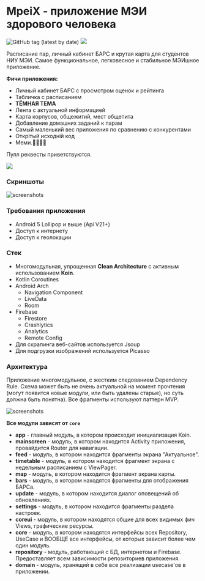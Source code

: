 # MpeiX - приложение МЭИ здорового человека

![GitHub tag (latest by date)](https://img.shields.io/github/v/tag/tonykolomeytsev/mpeiapp?label=version) 
![](https://github.com/tonykolomeytsev/mpeiapp/workflows/Android%20build/badge.svg?branch=master)

Расписание пар, личный кабинет БАРС и крутая карта для студентов НИУ МЭИ. Самое функциональное, легковесное и стабильное МЭИшное приложение.

**Фичи приложения:**
+ Личный кабинет БАРС с просмотром оценок и рейтинга
+ Табличка с расписанием
+ **ТЁМНАЯ ТЕМА**
+ Лента с актуальной информацией
+ Карта корпусов, общежитий, мест общепита
+ Добавление домашних заданий к парам
+ Самый маленький вес приложения по сравнению с конкурентами
+ Открiтый исходнiй код 
+ Меми.🤗💪😸😃

Пулл реквесты приветствуются.

[![](https://github.com/tonykolomeytsev/mpeiapp/raw/master/screenshots/3.png)](https://play.google.com/store/apps/details?id=kekmech.ru.mpeiapp)

### Скриншоты

![screenshots](https://github.com/tonykolomeytsev/mpeiapp/raw/master/screenshots/0.png)

### Требования приложения

+ Android 5 Lollipop и выше (Api V21+)
+ Доступ к интернету
+ Доступ к геолокации

### Стек
 
+ Многомодульная, упрощенная **Clean Architecture** с активным использованием **Koin**.
+ Kotlin Coroutines
+ Android Arch 
  - Navigation Component
  - LiveData
  - Room
+ Firebase 
  - Firestore
  - Crashlytics
  - Analytics
  - Remote Config
+ Для скрапинга веб-сайтов используется Jsoup
+ Для подгрузки изображений используется Picasso

### Архитектура

Приложение многомодульное, с жестким следованием Dependency Rule. Схема может быть не очень актуальной на момент прочтения (могут появится новые модули, или быть удалены старые), но суть должна быть понятна).
Все фрагменты используют паттерн MVP.

![screenshots](https://github.com/tonykolomeytsev/mpeiapp/raw/master/screenshots/2.jpg)

**Все модули зависят от `core`**

+ **app** - главный модуль, в котором происходит инициализация Koin.
+ **mainscreen** - модуль, в котором находится Activity приложения, провайдится Router для навигации.
+ **feed** - модуль, в котором находится фрагменты экрана "Актуальное".
+ **timetable** - модуль, в котором находится фрагмент экрана с недельным расписанием с ViewPager.
+ **map** - модуль, в котором находится фрагмент экрана карты.
+ **bars** - модуль, в котором находятся фрагменты для отображения БАРСа.
+ **update** - модуль, в котором находится диалог оповещений об обновлениях.
+ **settings** - модуль, в котором находится фрагменты раздела настроек.
+ **coreui** - модуль, в котором находятся общие для всех видимых фич Views, графические ресурсы.
+ **core** - модуль, в котором находятся интерфейсы всех Repository, UseCase и ВООБЩЕ все интерфейсы, от которых зависит более чем один модуль.
+ **repository** - модуль, работающий с БД, интернетом и Firebase. Предоставляет всем зависимости репозиториев приложения.
+ **domain** - модуль, хранящий в себе все реализации usecase'ов в приложении.
